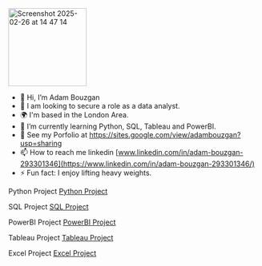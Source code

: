 <img width="156" alt="Screenshot 2025-02-26 at 14 47 14" src="https://github.com/user-attachments/assets/99a32113-c56b-4be5-9b00-e8412f3edf75" />

- 👋 Hi, I’m Adam Bouzgan
- 👀 I am looking to secure a role as a data analyst.
- 🌍 I'm based in the London Area.
- 🌱 I’m currently learning Python, SQL, Tableau and PowerBI.
- 💞️ See my Porfolio at https://sites.google.com/view/adambouzgan?usp=sharing
- 📫 How to reach me linkedin [www.linkedin.com/in/adam-bouzgan-293301346](https://www.linkedin.com/in/adam-bouzgan-293301346/)
- ⚡ Fun fact: I enjoy lifting heavy weights.

<!---
adambouzgan/adambouzgan is a ✨ special ✨ repository because its `README.md` (this file) appears on your GitHub profile.
You can click the Preview link to take a look at your changes.
--->

Python Project <a href="https://adambouzgan.github.io/Python-Project/" target="_blank">Python Project</a>

SQL Project <a href="https://adambouzgan.github.io/SQL-Project/" target="_blank">SQL Project</a>

PowerBI Project <a href="https://github.com/adambouzgan/PowerBI-Project" target="_blank">PowerBI Project</a>

Tableau Project <a href="https://github.com/adambouzgan/Tableau-Project" target="_blank">Tableau Project</a>

Excel Project <a href="https://github.com/adambouzgan/Excel-Project" target="_blank">Excel Project</a>
